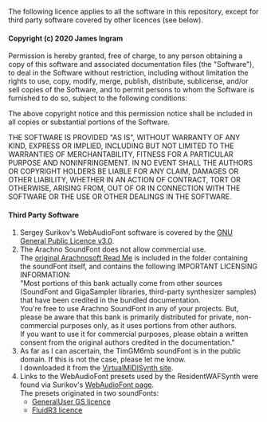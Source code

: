 
The following licence applies to all the software in this repository, except for
third party software covered by other licences (see below).<br />

#### Copyright (c) 2020 James Ingram

Permission is hereby granted, free of charge, to any person obtaining a copy
of this software and associated documentation files (the "Software"), to deal
in the Software without restriction, including without limitation the rights
to use, copy, modify, merge, publish, distribute, sublicense, and/or sell
copies of the Software, and to permit persons to whom the Software is
furnished to do so, subject to the following conditions:

The above copyright notice and this permission notice shall be included in
all copies or substantial portions of the Software.

THE SOFTWARE IS PROVIDED "AS IS", WITHOUT WARRANTY OF ANY KIND, EXPRESS OR
IMPLIED, INCLUDING BUT NOT LIMITED TO THE WARRANTIES OF MERCHANTABILITY,
FITNESS FOR A PARTICULAR PURPOSE AND NONINFRINGEMENT. IN NO EVENT SHALL THE
AUTHORS OR COPYRIGHT HOLDERS BE LIABLE FOR ANY CLAIM, DAMAGES OR OTHER
LIABILITY, WHETHER IN AN ACTION OF CONTRACT, TORT OR OTHERWISE, ARISING FROM,
OUT OF OR IN CONNECTION WITH THE SOFTWARE OR THE USE OR OTHER DEALINGS IN
THE SOFTWARE.

#### Third Party Software

1. Sergey Surikov's WebAudioFont software is covered by the [GNU General Public Licence v3.0](https://github.com/surikov/webaudiofont/blob/master/LICENSE.md).
2. The Arachno SoundFont does not allow commercial use.<br />
The [original Arachnosoft Read Me](https://james-ingram-act-two.de/soundFonts/Arachno/Read%20Me.txt) is included in the folder containing the soundFont itself, and contains the following IMPORTANT LICENSING INFORMATION:<br />
"Most portions of this bank actually come from other sources (SoundFont
and GigaSampler libraries, third-party synthesizer samples) that
have been credited in the bundled documentation.<br />
You're free to use Arachno SoundFont in any of your projects. But,
please be aware that this bank is primarily distributed for private,
non-commercial purposes only, as it uses portions from other authors.<br />
If you want to use it for commercial purposes, please obtain a written
consent from the original authors credited in the documentation."
3. As far as I can ascertain, the TimGM6mb soundFont is in the public domain. If this is not the case, please let me know.<br />
I downloaded it from the [VirtualMIDISynth site](https://coolsoft.altervista.org/en/virtualmidisynth). 
4. Links to the WebAudioFont presets used by the ResidentWAFSynth were found via Surikov's [WebAudioFont page](https://surikov.github.io/webaudiofontdata/sound/).<br />
The presets originated in two soundFonts:
   - [GeneralUser GS licence](http://www.schristiancollins.com/generaluser.php)
   - [FluidR3 licence](https://github.com/musescore/MuseScore/blob/master/share/sound/FluidR3Mono_License.md)
